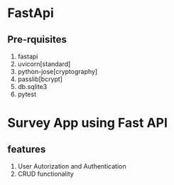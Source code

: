 # FastApi

## Pre-rquisites

1. fastapi
2. uvicorn[standard]
3. python-jose[cryptography]
4. passlib[bcrypt]
5. db.sqlite3
6. pytest

# Survey App using Fast API
## features

1. User Autorization and Authentication
2. CRUD functionality


